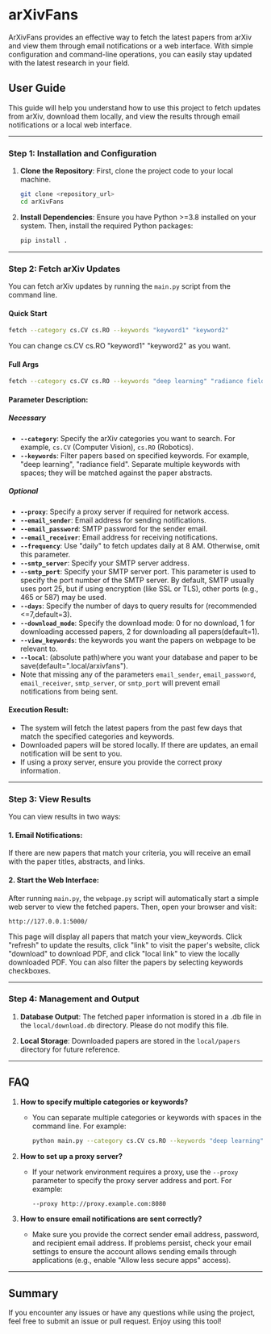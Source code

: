 # arXivFans

ArXivFans provides an effective way to fetch the latest papers from arXiv and view them through email notifications or a web interface. With simple configuration and command-line operations, you can easily stay updated with the latest research in your field.

## User Guide

This guide will help you understand how to use this project to fetch updates from arXiv, download them locally, and view the results through email notifications or a local web interface.

---

### Step 1: Installation and Configuration

1. **Clone the Repository**:
   First, clone the project code to your local machine.
   ```bash
   git clone <repository_url>
   cd arXivFans
   ```

2. **Install Dependencies**:
   Ensure you have Python >=3.8 installed on your system. Then, install the required Python packages:
   ```bash
   pip install .
   ```

---

### Step 2: Fetch arXiv Updates

You can fetch arXiv updates by running the `main.py` script from the command line. 

#### Quick Start
```bash
fetch --category cs.CV cs.RO --keywords "keyword1" "keyword2"  
```
You can change cs.CV cs.RO "keyword1" "keyword2" as you want.

#### Full Args
```bash
fetch --category cs.CV cs.RO --keywords "deep learning" "radiance field" --proxy http://proxy.example.com:8080 --email_sender your_email@example.com --email_password your_password --email_receiver recipient@example.com --frequency daily --smtp_server smtp.xxx.com --smtp_port 25orxxx --days 5 --download_mode 0/1/2 --view_keywords "keyword1" "keyword2" --local ".local"
```

#### Parameter Description:
##### Necessary

- **`--category`**: Specify the arXiv categories you want to search. For example, `cs.CV` (Computer Vision), `cs.RO` (Robotics).
- **`--keywords`**: Filter papers based on specified keywords. For example, "deep learning", "radiance field". Separate multiple keywords with spaces; they will be matched against the paper abstracts.

##### Optional
- **`--proxy`**: Specify a proxy server if required for network access.
- **`--email_sender`**: Email address for sending notifications.
- **`--email_password`**: SMTP password for the sender email.
- **`--email_receiver`**: Email address for receiving notifications.
- **`--frequency`**: Use "daily" to fetch updates daily at 8 AM. Otherwise, omit this parameter.
- **`--smtp_server`**: Specify your SMTP server address.
- **`--smtp_port`**: Specify your SMTP server port. This parameter is used to specify the port number of the SMTP server. By default, SMTP usually uses port 25, but if using encryption (like SSL or TLS), other ports (e.g., 465 or 587) may be used.
- **`--days`**: Specify the number of days to query results for (recommended <=7,default=3).
- **`--download_mode`**: Specify the download mode: 0 for no download, 1 for downloading accessed papers, 2 for downloading all papers(default=1).
- **`--view_keywords`**: the keywords you want the papers on webpage to be relevant to.
- **`--local`**: (absolute path)where you want your database and paper to be save(default=".local/arxivfans"). 
- Note that missing any of the parameters `email_sender`, `email_password`, `email_receiver`, `smtp_server`, or `smtp_port` will prevent email notifications from being sent.

#### Execution Result:

- The system will fetch the latest papers from the past few days that match the specified categories and keywords.
- Downloaded papers will be stored locally. If there are updates, an email notification will be sent to you.
- If using a proxy server, ensure you provide the correct proxy information.

---

### Step 3: View Results

You can view results in two ways:

#### 1. **Email Notifications**:
   If there are new papers that match your criteria, you will receive an email with the paper titles, abstracts, and links.

#### 2. **Start the Web Interface**:
   After running `main.py`, the `webpage.py` script will automatically start a simple web server to view the fetched papers. Then, open your browser and visit:
   ```
   http://127.0.0.1:5000/
   ```
   This page will display all papers that match your view_keywords. Click "refresh" to update the results, click "link" to visit the paper's website, click "download" to download PDF, and click "local link" to view the locally downloaded PDF.
   You can also filter the papers by selecting keywords checkboxes.


---

### Step 4: Management and Output

1. **Database Output**:
   The fetched paper information is stored in a .db file in the `local/download.db` directory. Please do not modify this file.

2. **Local Storage**:
   Downloaded papers are stored in the `local/papers` directory for future reference.

---

## FAQ

1. **How to specify multiple categories or keywords?**
   - You can separate multiple categories or keywords with spaces in the command line. For example:
     ```bash
     python main.py --category cs.CV cs.RO --keywords "deep learning" "radiance field"
     ```

2. **How to set up a proxy server?**
   - If your network environment requires a proxy, use the `--proxy` parameter to specify the proxy server address and port. For example:
     ```bash
     --proxy http://proxy.example.com:8080
     ```

3. **How to ensure email notifications are sent correctly?**
   - Make sure you provide the correct sender email address, password, and recipient email address. If problems persist, check your email settings to ensure the account allows sending emails through applications (e.g., enable "Allow less secure apps" access).

---

## Summary
If you encounter any issues or have any questions while using the project, feel free to submit an issue or pull request. Enjoy using this tool!
